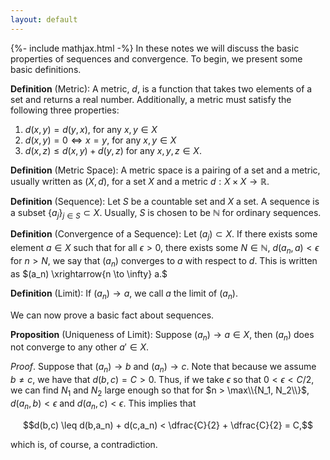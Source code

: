 ```yaml
---
layout: default
---
```

{%- include mathjax.html -%}
In these notes we will discuss the basic properties of sequences and convergence. To begin, we present some basic definitions.

**Definition** (Metric): A metric, $d$, is a function that takes two elements of a set and returns a real number. Additionally, a metric must satisfy the following three properties:

1. $d(x,y) = d(y,x),$ for any $x,y \in X$
2. $d(x,y) = 0 \iff x = y$, for any $x,y \in X$
3. $d(x,z) \leq d(x,y) + d(y,z)$ for any $x,y,z \in X.$

**Definition** (Metric Space): A metric space is a pairing of a set and a metric, usually written as $(X,d)$, for a set $X$ and a metric $d : X \times X \to \mathbb{R}.$ 

**Definition** (Sequence): Let $S$ be a countable set and $X$ a set. A sequence is a subset $\{a_j\}_{j \in S} \subset X.$ Usually, $S$ is chosen to be $\mathbb{N}$ for ordinary sequences. 

**Definition** (Convergence of a Sequence): Let $(a_j) \subset X$. If there exists some element $a \in X$ such that for all $\epsilon > 0$, there exists some $N \in \mathbb{N}$, $d(a_n,a) < \epsilon$ for $n > N$, we say that $(a_n)$ converges to $a$ with respect to $d.$ This is written as $(a_n) \xrightarrow{n \to \infty} a.$

**Definition** (Limit): If $(a_n) \to a$, we call $a$ the limit of $(a_n)$.

We can now prove a basic fact about sequences.

**Proposition** (Uniqueness of Limit): Suppose $(a_n) \to a \in X,$ then $(a_n)$ does not converge to any other $a' \in X.$

*Proof*. Suppose that $(a_n) \to b$ and $(a_n) \to c$. Note that because we assume $b \neq c,$ we have that $d(b,c) = C > 0$. Thus, if we take $\epsilon$ so that $0 < \epsilon < C/2$, we can find $N_1$ and $N_2$ large enough so that for $n > \max\\{N_1, N_2\\}$, $d(a_n,b) < \epsilon$ and $d(a_n,c) < \epsilon.$ This implies that

$$d(b,c) \leq d(b,a_n) + d(c,a_n) < \dfrac{C}{2} + \dfrac{C}{2} = C,$$

which is, of course, a contradiction. 
